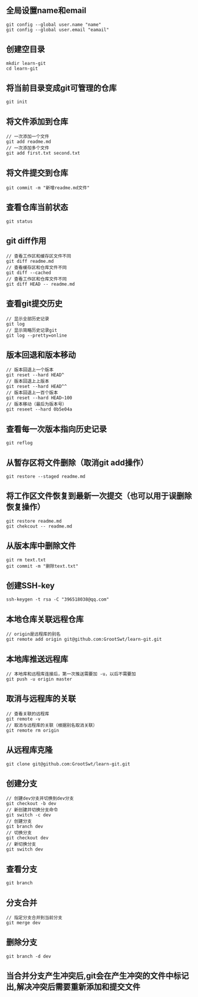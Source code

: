 ## 全局设置name和email

```git
git config --global user.name "name"
git config --global user.email "eamail"
```

## 创建空目录

```git
mkdir learn-git
cd learn-git
```

## 将当前目录变成git可管理的仓库

```git
git init
```

## 将文件添加到仓库

```git
// 一次添加一个文件
git add readme.md
// 一次添加多个文件
git add first.txt second.txt
```

## 将文件提交到仓库

```git
git commit -m "新增readme.md文件"
```

## 查看仓库当前状态

```git
git status
```

##  git diff作用

```git
// 查看工作区和缓存区文件不同
git diff readme.md
// 查看缓存区和仓库文件不同
git diff --cached
// 查看工作区和仓库文件不同
git diff HEAD -- readme.md
```

## 查看git提交历史

```git
// 显示全部历史记录
git log
// 显示简略历史记录git 
git log --pretty=online
```

## 版本回退和版本移动

```git
// 版本回退上一个版本
git reset --hard HEAD^
// 版本回退上上版本
git reset --hard HEAD^^
// 版本回退上一百个版本
git reset --hard HEAD~100
// 版本移动（最后为版本号）
git reseet --hard 0b5e04a
```

## 查看每一次版本指向历史记录

```git
git reflog
```

## 从暂存区将文件删除（取消git add操作）

```git
git restore --staged readme.md
```

##  将工作区文件恢复到最新一次提交（也可以用于误删除恢复操作）

```git
git restore readme.md
git chekcout -- readme.md
```

## 从版本库中删除文件

```git
git rm text.txt
git commit -m "删除text.txt"
```

## 创建SSH-key

```git
ssh-keygen -t rsa -C "396518038@qq.com"
```

## 本地仓库关联远程仓库

```git
// origin是远程库的别名
git remote add origin git@github.com:GrootSwt/learn-git.git
```

## 本地库推送远程库

```git
// 本地库和远程库连接后，第一次推送需要加 -u，以后不需要加
git push -u origin master
```

## 取消与远程库的关联

```git
// 查看关联的远程库
git remote -v
// 取消与远程库的关联（根据别名取消关联）
git remote rm origin
```

## 从远程库克隆

```git
git clone git@github.com:GrootSwt/learn-git.git
```

## 创建分支

```git
// 创建dev分支并切换到dev分支
git checkout -b dev
// 新创建并切换分支命令
git switch -c dev
// 创建分支
git branch dev
// 切换分支
git checkout dev
// 新切换分支
git switch dev
```

## 查看分支

```
git branch
```

## 分支合并

```git
// 指定分支合并到当前分支
git merge dev
```

## 删除分支

```git
git branch -d dev
```

## 当合并分支产生冲突后,git会在产生冲突的文件中标记出,解决冲突后需要重新添加和提交文件

